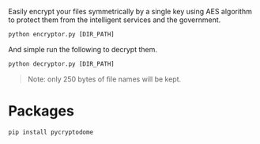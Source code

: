 Easily encrypt your files symmetrically by a single key using AES algorithm to protect them from the intelligent services and the government.

```python
python encryptor.py [DIR_PATH]
```

And simple run the following to decrypt them.

```python
python decryptor.py [DIR_PATH]
```

> Note: only 250 bytes of file names will be kept.

# Packages

```shell
pip install pycryptodome
```
